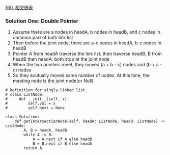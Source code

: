 [160. 相交链表](https://leetcode-cn.com/problems/intersection-of-two-linked-lists/)

### Solution One: Double Pointer
1. Assume there are a nodes in headA, b nodes in headB, and c nodes in common part of both link list
2. Then before the joint node, there are a-c nodes in headA, b-c nodes in headB
3. Pointer A from headA traverse the link list, then traverse headB; B from headB then headA; both stop at the joint node
4. When the two pointers meet, they moved (a + b - c) nodes and (b + a - c) nodes
5. So they acutually moved same number of nodes. At this time, the meeting node is the joint node(or Null)

```
# Definition for singly-linked list.
# class ListNode:
#     def __init__(self, x):
#         self.val = x
#         self.next = None

class Solution:
    def getIntersectionNode(self, headA: ListNode, headB: ListNode) -> ListNode:
        A, B = headA, headB
        while A != B:
            A = A.next if A else headB
            B = B.next if B else headA
        return A
```
